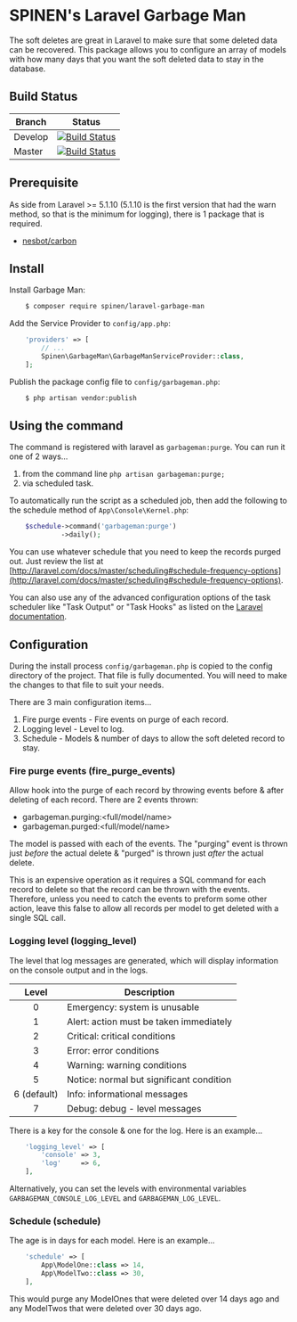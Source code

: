 # SPINEN's Laravel Garbage Man

The soft deletes are great in Laravel to make sure that some deleted data can be recovered. This package allows you to configure an array of models with how many days that you want the soft deleted data to stay in the database.

## Build Status

| Branch | Status |
| ------ | :----: |
| Develop | [![Build Status](https://travis-ci.org/spinen/laravel-garbage-man.svg?branch=develop)](https://travis-ci.org/spinen/laravel-garbage-man) |
| Master | [![Build Status](https://travis-ci.org/spinen/laravel-garbage-man.svg?branch=master)](https://travis-ci.org/spinen/laravel-garbage-man) |

## Prerequisite

As side from Laravel >= 5.1.10 (5.1.10 is the first version that had the warn method, so that is the minimum for logging), there is 1 package that is required.

* [nesbot/carbon](https://github.com/briannesbitt/Carbon)

## Install

Install Garbage Man:

```bash
    $ composer require spinen/laravel-garbage-man
```

Add the Service Provider to `config/app.php`:

```php
    'providers' => [
        // ...
        Spinen\GarbageMan\GarbageManServiceProvider::class,
    ];
```

Publish the package config file to `config/garbageman.php`:

```bash
    $ php artisan vendor:publish
```

## Using the command

The command is registered with laravel as ```garbageman:purge```.  You can run it one of 2 ways...

1. from the command line ```php artisan garbageman:purge;```
2. via scheduled task.

To automatically run the script as a scheduled job, then add the following to the schedule method of 
`App\Console\Kernel.php`:

```php
    $schedule->command('garbageman:purge')
             ->daily();
```

You can use whatever schedule that you need to keep the records purged out. Just review the list at 
[http://laravel.com/docs/master/scheduling#schedule-frequency-options](http://laravel.com/docs/master/scheduling#schedule-frequency-options).

You can also use any of the advanced configuration options of the task scheduler like "Task Output" or "Task Hooks" as 
listed on the [Laravel documentation](http://laravel.com/docs/master/scheduling).

## Configuration

During the install process `config/garbageman.php` is copied to the config directory of the project. That file is fully documented.  You will need to make the changes to that file to suit your needs.

There are 3 main configuration items...

1. Fire purge events - Fire events on purge of each record.
2. Logging level - Level to log.
3. Schedule - Models & number of days to allow the soft deleted record to stay.

### Fire purge events (fire\_purge\_events)
Allow hook into the purge of each record by throwing events before & after deleting of each record. There are 2 events thrown:

* garbageman.purging:\<full/model/name\>
* garbageman.purged:\<full/model/name\>

The model is passed with each of the events. The "purging" event is thrown just *before* the actual delete & "purged" is thrown just *after* the actual delete.

This is an expensive operation as it requires a SQL command for each record to delete so that the record can be thrown with the events. Therefore, unless you need to catch the events to preform some other action, leave this false to allow all records per model to get deleted with a single SQL call.

### Logging level (logging_level)
The level that log messages are generated, which will display information on the console output and in the logs.
 
| Level | Description |
| :---: | ----------- |
| 0 | Emergency: system is unusable |
| 1 | Alert: action must be taken immediately |
| 2 | Critical: critical conditions |
| 3 | Error: error conditions |
| 4 | Warning: warning conditions |
| 5 | Notice: normal but significant condition |
| 6 (default) | Info: informational messages |
| 7 | Debug: debug - level messages |
 
There is a key for the console & one for the log. Here is an example...

```php
    'logging_level' => [
        'console' => 3,
        'log'     => 6,
    ],
```

Alternatively, you can set the levels with environmental variables ```GARBAGEMAN_CONSOLE_LOG_LEVEL``` and ```GARBAGEMAN_LOG_LEVEL```.

### Schedule (schedule)

The age is in days for each model. Here is an example...

```php
    'schedule' => [
        App\ModelOne::class => 14,
        App\ModelTwo::class => 30,
    ], 
```
This would purge any ModelOnes that were deleted over 14 days ago and any ModelTwos that were deleted over 30 days ago.
